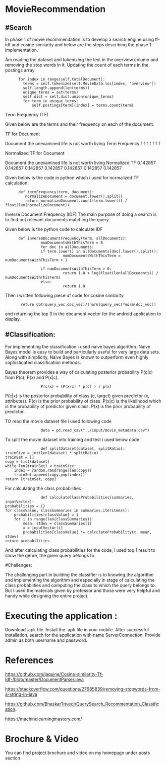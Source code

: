 # MovieRecommendation

#Search
------------------------

In phase 1 of movie recommendation is to develop a search engine using tf-idf and cosine similarity and below are the steps describing the phase 1 implementation.

Am reading the dataset and tokenizing the text in the overview column and removing the stop words in it. Updating the count of each terms in the postings array

          for index in range(self.totalDocument):
            terms = self.tokenize(self.MovieData.loc[index, 'overview'])
            self.length.append(len(terms))          
            unique_terms = set(terms)
            self.dict = self.dict.union(unique_terms)
            for term in unique_terms:          
                self.postings[term][index] = terms.count(term)
                
                
Term Frequency (TF)

Given below are the terms and their frequency on each of the document.

TF for Document


Document	the	unexamined	life	is	not	worth	living
Term Frequency	1	1	1	1	1	1	1


Normalized TF for Document


Document	the	unexamined	life	is	not	worth	living
Normalized TF	0.142857	0.142857	0.142857	0.142857	0.142857	0.142857	0.142857



Given below is the code in python which i used for  normalized TF calculation.

          def termFrequency(term, document):
             normalizeDocument = document.lower().split()
             return normalizeDocument.count(term.lower()) / float(len(normalizeDocument))
 
Inverse Document Frequency (IDF)
The main purpose of doing a search is to find out relevant documents matching the query.

Given below is the python code to calculate IDF


          def inverseDocumentFrequency(term, allDocuments):
                    numDocumentsWithThisTerm = 0
                    for doc in allDocuments:
                    if term.lower() in allDocuments[doc].lower().split():
                              numDocumentsWithThisTerm = numDocumentsWithThisTerm + 1
 
                    if numDocumentsWithThisTerm > 0:
                              return 1.0 + log(float(len(allDocuments)) / numDocumentsWithThisTerm)
                    else:
                              return 1.0

Then i written following piece of code for cosine similarity
                   
           return dot(query_vec,doc_vec)/(norm(query_vec)*norm(doc_vec))
           
and returning the top 3 in the document vector for the android application to display.


#Classification:
---------------------------------------

For implementing the classification i used naive bayes algorithm. Naive Bayes model is easy to build and particularly useful for very large data sets. Along with simplicity, Naive Bayes is known to outperform even highly sophisticated classification methods.

Bayes theorem provides a way of calculating posterior probability P(c|x) from P(c), P(x) and P(x|c). 

                    P(c/x) = (P(x/c) * p(c) ) / p(x)

P(c|x) is the posterior probability of class (c, target) given predictor (x, attributes).
P(c) is the prior probability of class.
P(x|c) is the likelihood which is the probability of predictor given class.
P(x) is the prior probability of predictor.

TO read the movie dataset file i used following code 
                    
                    data = pd.read_csv("../input/movie_metadata.csv")
                   
To split the movie dataset into training and test i used below code

                    def splitDataset(dataset, splitRatio):
	trainSize = int(len(dataset) * splitRatio)
	trainSet = []
	copy = list(dataset)
	while len(trainSet) < trainSize:
		index = random.randrange(len(copy))
		trainSet.append(copy.pop(index))
	return [trainSet, copy]
          
 For calculating the class probabilities
 
                    def calculateClassProbabilities(summaries, inputVector):
	probabilities = {}
	for classValue, classSummaries in summaries.iteritems():
		probabilities[classValue] = 1
		for i in range(len(classSummaries)):
			mean, stdev = classSummaries[i]
			x = inputVector[i]
			probabilities[classValue] *= calculateProbability(x, mean, stdev)
	return probabilities
          
And after calculating class probabilities for the code, i used top 1 result to show the genre, the given query belongs to.

#Challenges:
	
The challenging part in building the classifier is to knowing the algorithm and implementing the algorithm and especially in stage of calculating the class probablities and computing the class to which the query belongs to. But i used the materials given by professor and those were very helpful and handy while designing the entire project.



# Executing the application :

Download .apk file.
Install the .apk file in your mobile.
After successful installation, search for the application with name ServerConnection.
Provide admin as both username and password.

# References

https://github.com/jaquine/Cosine-similarity-Tf-Idf-/blob/master/DocumentParser.java

https://stackoverflow.com/questions/27685839/removing-stopwords-from-a-string-in-java

https://github.com/BhaskarTrivedi/QuerySearch_Recommentation_Classification.

https://machinelearningmastery.com/


# Brochure & Video

You can find project brochure and video on my homepage under posts section

